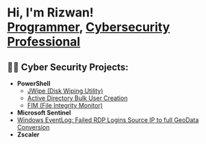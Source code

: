 <h1>Hi, I'm Rizwan! <br/><a href="https://github.com/shaikhr1">Programmer</a>, <a href="https://www.linkedin.com/in/rizwan1325/">Cybersecurity Professional</a> 

<h2>👨‍💻 Cyber Security Projects:</h2>

- <b>PowerShell</b>
    - [JWipe (Disk Wiping Utility)](https://github.com/joshmadakor1/Jwipe.PowerShell)
  - [Active Directory Bulk User Creation](https://github.com/shaikhr1/ADBulkuserCreationPS)
  - [FIM (File Integrity Monitor)](https://github.com/joshmadakor1/PowerShell-Integrity-FIM)
- <b>Microsoft Sentinel</b>
 - [Windows EventLog: Failed RDP Logins Source IP to full GeoData Conversion](https://github.com/joshmadakor1/Sentinel-Lab)
- <b>Zscaler</b>
